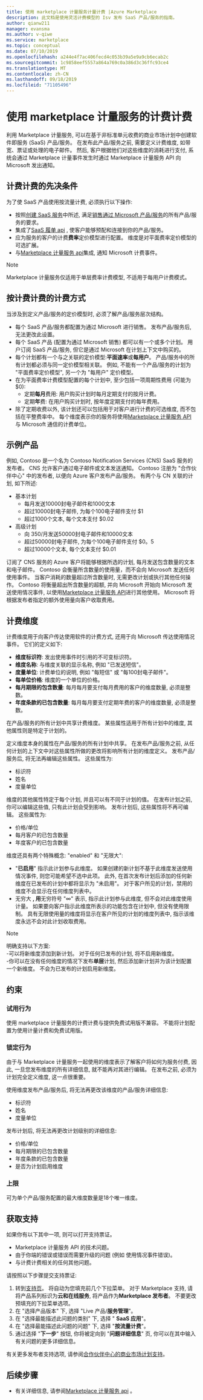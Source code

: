```yaml
---
title: 使用 marketplace 计量服务计量计费 |Azure Marketplace
description: 此文档是使用灵活计费模型的 Isv 发布 SaaS 产品/服务的指南。
author: qianw211
manager: evansma
ms.author: v-qiwe
ms.service: marketplace
ms.topic: conceptual
ms.date: 07/10/2019
ms.openlocfilehash: a244e4f7ac406fecd4c053b39a5e9a9cb6ecab2c
ms.sourcegitcommit: 1c9858eef5557a864a769c0a386d3c36ffc93ce4
ms.translationtype: MT
ms.contentlocale: zh-CN
ms.lasthandoff: 09/18/2019
ms.locfileid: "71105496"
---
```

# <a name="metered-billing-using-the-marketplace-metering-service"></a>使用 marketplace 计量服务的计费计费

利用 Marketplace 计量服务, 可以在基于非标准单元收费的商业市场计划中创建软件即服务 (SaaS) 产品/服务。  在发布此产品/服务之前, 需要定义计费维度, 如带宽、票证或处理的电子邮件。  然后, 客户根据他们对这些维度的消耗进行支付, 系统会通过 Marketplace 计量事件发生时通过 Marketplace 计量服务 API 向 Microsoft 发出通知。  

## <a name="prerequisites-for-metered-billing"></a>计费计费的先决条件

为了使 SaaS 产品使用按流量计费, 必须执行以下操作:

* 按照[创建 SaaS 服务](https://docs.microsoft.com/azure/marketplace/partner-center-portal/create-new-saas-offer)中所述, 满足[销售通过 Microsoft 产品/服务](https://docs.microsoft.com/azure/marketplace/partner-center-portal/create-new-saas-offer#sell-through-microsoft)的所有产品/服务的要求。
* 集成了[SaaS 履单 api](https://docs.microsoft.com/azure/marketplace/partner-center-portal/pc-saas-fulfillment-api-v2) , 使客户能够预配和连接到你的产品/服务。  
* 应为服务的客户的计费**费率**定价模型进行配置。  维度是对平面费率定价模型的可选扩展。 
* 与[Marketplace 计量服务 api](./marketplace-metering-service-apis.md)集成, 通知 Microsoft 计费事件。

>[!Note]
>Marketplace 计量服务仅适用于单层费率计费模型, 不适用于每用户计费模式。

## <a name="how-metered-billing-fits-in-with-pricing"></a>按计费计费的计费方式

当涉及到定义产品/服务的定价模型时, 必须了解产品/服务层次结构。

* 每个 SaaS 产品/服务都配置为通过 Microsoft 进行销售。  发布产品/服务后, 无法更改此设置。
* 每个 SaaS 产品 (配置为通过 Microsoft 销售) 都可以有一个或多个计划。 用户订阅 SaaS 产品/服务, 但它是通过 Microsoft 在计划上下文中购买的。
* 每个计划都有一个与之关联的定价模型:**平面速率**或**每用户**。 产品/服务中的所有计划都必须与同一定价模型相关联。 例如, 不能有一个产品/服务的计划为 "平面费率定价模型", 另一个为 "每用户" 定价模型。
* 在为平面费率计费模型配置的每个计划中, 至少包括一项周期性费用 (可能为 $0):
    * 定期**每月**费用: 用户购买计划时每月定期支付的按月计费。
    * 定期**年**费: 在用户购买计划时, 按年度定期支付的每年费用。
* 除了定期收费以外, 该计划还可以包括用于对客户进行计费的可选维度, 而不包括在平整费率中。   每个维度表示你的服务将使用[Marketplace 计量服务 API](./marketplace-metering-service-apis.md)与 Microsoft 通信的计费单位。

## <a name="sample-offer"></a>示例产品

例如, Contoso 是一个名为 Contoso Notification Services (CNS) SaaS 服务的发布者。 CNS 允许客户通过电子邮件或文本发送通知。 Contoso 注册为 "合作伙伴中心" 中的发布者, 以便向 Azure 客户发布产品/服务。  有两个与 CN 关联的计划, 如下所述:

* 基本计划
    * 每月发送10000封电子邮件和1000文本
    * 超过10000封电子邮件, 为每个100电子邮件支付 $1
    * 超过1000个文本, 每个文本支付 $0.02
* 高级计划
    * 向 350/月发送50000封电子邮件和10000文本
    * 超过50000封电子邮件, 为每个100电子邮件支付 $0。5
    * 超过10000个文本, 每个文本支付 $0.01

订阅了 CNS 服务的 Azure 客户将能够根据所选的计划, 每月发送包含数量的文本和电子邮件。  Contoso 会衡量所含数量的使用量，而不会向 Microsoft 发送任何使用事件。  当客户消耗的数量超过所含数量时, 无需更改计划或执行其他任何操作。  Contoso 将衡量超出所含数量的超额, 并向 Microsoft 开始向 Microsoft 发送使用情况事件, 以使用[Marketplace 计量服务 API](./marketplace-metering-service-apis.md)进行其他使用。  Microsoft 将根据发布者指定的额外使用量向客户收取费用。

## <a name="billing-dimensions"></a>计费维度

计费维度用于向客户传达使用软件的计费方式, 还用于向 Microsoft 传达使用情况事件。 它们的定义如下:

* **维度标识符**: 发出使用事件时引用的不可变标识符。
* **维度名称**: 与维度关联的显示名称, 例如 "已发送短信"。
* **度量单位**: 计费单位的说明, 例如 "每短信" 或 "每100封电子邮件"。
* **每单位价格**: 维度的一个单位的价格。  
* **每月期限的包含数量**: 每月每月要支付每月费用的客户的维度数量, 必须是整数。
* **年度条款的已包含数量**: 每月每月要支付定期年费的客户的维度数量, 必须是整数。

在产品/服务的所有计划中共享计费维度。  某些属性适用于所有计划中的维度, 其他属性则是特定于计划的。

定义维度本身的属性在产品/服务的所有计划中共享。  在发布产品/服务之前, 从任何计划的上下文中对这些属性所做的更改将影响所有计划的维度定义。  发布产品/服务后, 将无法再编辑这些属性。  这些属性为:

* 标识符
* 姓名
* 度量单位

维度的其他属性特定于每个计划, 并且可以有不同于计划的值。  在发布计划之前, 你可以编辑这些值, 只有此计划会受到影响。  发布计划后, 这些属性将不再可编辑。  这些属性为:

* 价格/单位
* 每月客户的已包含数量 
* 年度客户的已包含数量 

维度还具有两个特殊概念: "enabled" 和 "无限大":

* "**已启用**" 指示此计划参与此维度。  如果创建的新计划不基于此维度发送使用情况事件, 则您可能希望不选中此项。  此外, 在首次发布计划后添加的任何新维度在已发布的计划中都将显示为 "未启用"。  对于客户所见的计划，禁用的维度不会显示在任何维度列表中。
* 无穷大 **, 用**无穷符号 "∞" 表示, 指示此计划参与此维度, 但不会对此维度使用计量。  如果要向客户指示此维度所表示的功能包含在计划中, 但没有使用限制。  具有无限使用量的维度将显示在客户所见的计划的维度列表中, 指示该维度永远不会对此计划收取费用。

>[!Note] 
>明确支持以下方案: <br> -可以将新维度添加到新计划。  对于任何已发布的计划, 将不启用新维度。 <br> -你可以在没有任何维度的情况下发布**单层**计划, 然后添加新计划并为该计划配置一个新维度。 不会为已发布的计划启用新维度。

## <a name="constraints"></a>约束

### <a name="trial-behavior"></a>试用行为

使用 marketplace 计量服务的计费计费与提供免费试用版不兼容。  不能将计划配置为使用计量计费和免费试用版。

### <a name="locking-behavior"></a>锁定行为

由于与 Marketplace 计量服务一起使用的维度表示了解客户将如何为服务付费, 因此, 一旦您发布维度的所有详细信息, 就不能再对其进行编辑。  在发布之前, 必须为计划完全定义维度, 这一点很重要。
  
使用维度发布产品/服务后, 将无法再更改该维度的产品/服务详细信息:

* 标识符
* 姓名
* 度量单位

发布计划后, 将无法再更改计划级别的详细信息:

* 价格/单位
* 每月期限的已包含数量
* 年度条款的已包含数量
* 是否为计划启用维度

### <a name="upper-limits"></a>上限

可为单个产品/服务配置的最大维度数量是18个唯一维度。

## <a name="get-support"></a>获取支持

如果你有以下其中一项, 则可以打开支持票证。

* Marketplace 计量服务 API 的技术问题。
* 由于你端的错误或错误而需要升级的问题 (例如 使用情况事件错误)。
* 与计费计费相关的任何其他问题。 

请按照以下步骤提交支持票证:

1. 转到[支持页](https://support.microsoft.com/supportforbusiness/productselection?sapId=48734891-ee9a-5d77-bf29-82bf8d8111ff)。 将自动为您填充前几个下拉菜单。 对于 Marketplace 支持, 请将产品系列标识为**云和在线服务**, 将产品作为**Marketplace 发布者**。  不要更改预填充的下拉菜单选项。
2. 在 "选择产品版本" 下, 选择 "Live 产品/**服务管理**"。
3. 在 "选择最能描述此问题的类别" 下, 选择 " **SaaS 应用**"。
4. 在 "选择最能描述此问题的问题" 下, 选择 "**按流量计费**"。
5. 通过选择 "**下一步**" 按钮, 你将被定向到 "**问题详细信息**" 页, 你可以在其中输入有关问题的更多详细信息。

有关更多发布者支持选项, 请参阅[合作伙伴中心的商业市场计划支持](https://docs.microsoft.com/azure/marketplace/partner-center-portal/support)。

## <a name="next-steps"></a>后续步骤

- 有关详细信息, 请参阅[Marketplace 计量服务 api](./marketplace-metering-service-apis.md) 。
